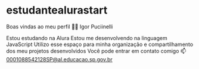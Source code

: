 # estudantealurastart
Boas vindas ao meu perfil 💙💙
Igor Puciinelli

Estou estudando na Alura
Estou me desenvolvendo na linguagem JavaScript
Utilizo esse espaço para minha organização e compartilhamento dos meu projetos desenvolvidos
Você pode entrar em contato comigo 📫
0001088542128SP@al.educacao.sp.gov.br

